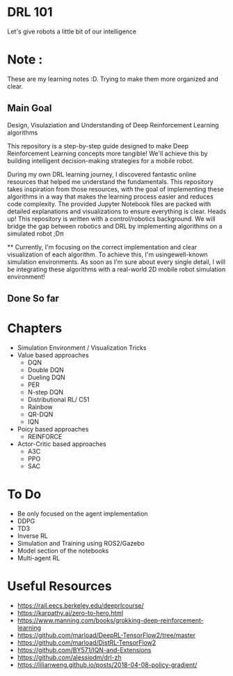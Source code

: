 # DRL 101 
Let's give robots a little bit of our intelligence

# Note :
These are my learning notes :D. Trying to make them more organized and clear.

## Main Goal
Design, Visulaziation and Understanding of Deep Reinforcement Learning algorithms

This repository is a step-by-step guide designed to make Deep Reinforcement Learning concepts more tangible! We'll achieve this by building intelligent decision-making strategies for a mobile robot.

During my own DRL learning journey, I discovered fantastic online resources that helped me understand the fundamentals.  This repository takes inspiration from those resources, with the goal of implementing these algorithms in a way that makes the learning process easier and reduces code complexity. The provided Jupyter Notebook files are packed with detailed explanations and visualizations to ensure everything is clear. Heads up! This repository is written with a control/robotics background. We will bridge the gap between robotics and DRL by implementing algorithms on a simulated robot ;Dπ

** Currently, I'm focusing on the correct implementation and clear visualization of each algorithm. To achieve this, I'm usingewell-known simulation environments. As soon as I'm sure about every single detail, I will be integrating these algorithms with a real-world 2D mobile robot simulation environment!


## Done So far
# Chapters
- Simulation Environment / Visualization Tricks
- Value based approaches
    - DQN 
    - Double DQN
    - Dueling DQN 
    - PER 
    - N-step DQN
    - Distributional RL/ C51 
    - Rainbow
    - QR-DQN
    - IQN 
- Poicy based approaches 
    - REINFORCE 
- Actor-Critic based approaches 
    - A3C 
    - PPO
    - SAC 

# To Do
- Be only focused on the agent implementation
- DDPG
- TD3
- Inverse RL   
- Simulation and Training using ROS2/Gazebo 
- Model section of the notebooks
- Multi-agent RL



# Useful Resources
- https://rail.eecs.berkeley.edu/deeprlcourse/
- https://karpathy.ai/zero-to-hero.html
- https://www.manning.com/books/grokking-deep-reinforcement-learning
- https://github.com/marload/DeepRL-TensorFlow2/tree/master
- https://github.com/marload/DistRL-TensorFlow2
- https://github.com/BY571/IQN-and-Extensions
- https://github.com/alessiodm/drl-zh
- https://lilianweng.github.io/posts/2018-04-08-policy-gradient/




